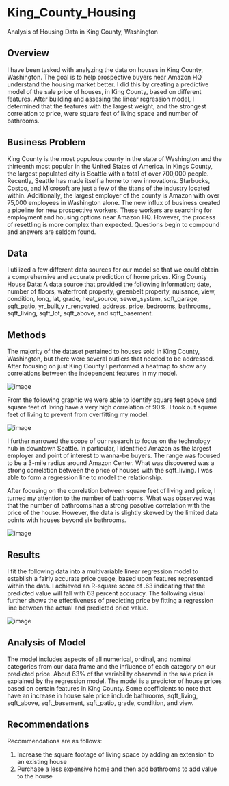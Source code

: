 # King_County_Housing
Analysis of Housing Data in King County, Washington
 
## Overview
I have been tasked with analyzing the data on houses in King County, Washington. The goal is to help prospective buyers near Amazon HQ understand the housing market better. I did this by creating a predictive model of the sale price of houses, in King County, based on different features. After building and assesing the linear regression model, I determined that the features with the largest weight, and the strongest correlation to price, were square feet of living space and number of bathrooms.

## Business Problem
King County is the most populous county in the state of Washington and the thirteenth most popular in the United States of America. In Kings County, the largest populated city is Seattle with a total of over 700,000 people. Recently, Seattle has made itself a home to new innovations. Starbucks, Costco, and Microsoft are just a few of the titans of the industry located within. Additionally, the largest employer of the county is Amazon with over 75,000 employees in Washington alone. The new influx of business created a pipeline for new prospective workers. These workers are searching for employment and housing options near Amazon HQ. However, the process of resettling is more complex than expected. Questions begin to compound and answers are seldom found. 

## Data
I utilized a few different data sources for our model so that we could obtain a comprehensive and accurate prediction of home prices.
King County House Data:
A data source that provided the following information; date, number of floors, waterfront property, greenbelt property, nuisance, view, condition, long, lat, grade, heat_source, sewer_system, sqft_garage, sqft_patio, yr_built,y r_renovated, address, price, bedrooms, bathrooms, sqft_living, sqft_lot, sqft_above, and sqft_basement. 

## Methods
The majority of the dataset pertained to houses sold in King County, Washington, but there were several outliers that needed to be addressed. After focusing on just King County I performed a heatmap to show any correlations between the independent features in my model. 

![image](https://github.com/ddcots24/King_County_Housing/assets/131708046/12a18675-31a1-46ab-8738-668929bd4a88)



From the following graphic we were able to identify square feet above and square feet of living have a very high correlation of 90%. I took out square feet of living to prevent from overfitting my model.


![image](https://github.com/ddcots24/King_County_Housing/assets/131708046/d81ec703-d1df-4f41-961f-cf2b8d33743a)


I further narrowed the scope of our research to focus on the technology hub in downtown Seattle. In particular, I identified Amazon as the largest employer and point of interest to wanna-be buyers. The range was focused to be a 3-mile radius around Amazon Center. What was discovered was a strong correlation between the price of houses with the sqft_living. I was able to form a regression line to model the relationship. 

After focusing on the correlation between square feet of living and price, I turned my attention to the number of bathrooms.  What was observed was that the number of bathrooms has a strong posotive correlation with the price of the house. However, the data is slightly skewed by the limited data points with houses beyond six bathrooms. 

![image](https://github.com/ddcots24/King_County_Housing/assets/131708046/6b8f1996-f6ca-4305-9424-88c21f9214b0)



## Results
I fit the following data into a multivariable linear regression model to establish a fairly accurate price guage, based upon features represented within the data. I achieved an R-square score of .63 indicating that the predicted value will fall with 63 percent accuracy. The following visual further shows the effectiveness of predicting price by fitting a regression line between the actual and predicted price value. 

![image](https://github.com/ddcots24/King_County_Housing/assets/131708046/328104c5-e0c5-4a91-a6f8-473ef03c7ee2)


## Analysis of Model
The model includes aspects of all numerical, ordinal, and nominal categories from our data frame and the influence of each category on our predicted price. About 63% of the variability observed in the sale price is explained by the regression model. The model is a predictor of house prices based on certain features in King County. Some coefficients to note that have an increase in house sale price include bathrooms, sqft_living, sqft_above, sqft_basement, sqft_patio, grade, condition, and view. 

## Recommendations

Recommendations are as follows:
1) Increase the square footage of living space by adding an extension to an existing house
2) Purchase a less expensive home and then add bathrooms to add value to the house
